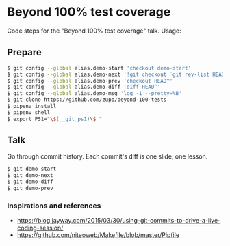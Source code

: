 # Beyond 100% test coverage

Code steps for the "Beyond 100% test coverage" talk. Usage:

## Prepare

```bash
$ git config --global alias.demo-start 'checkout demo-start'
$ git config --global alias.demo-next '!git checkout `git rev-list HEAD..demo-end | tail -1`'
$ git config --global alias.demo-prev 'checkout HEAD^'
$ git config --global alias.demo-diff 'diff HEAD^'
$ git config --global alias.demo-msg 'log -1 --pretty=%B'
$ git clone https://github.com/zupo/beyond-100-tests
$ pipenv install
$ pipenv shell
$ export PS1="\$(__git_ps1)\$ "
```

## Talk

Go through commit history. Each commit's diff is one slide, one lesson.  

```bash
$ git demo-start
$ git demo-next
$ git demo-diff
$ git demo-prev
```

### Inspirations and references

* https://blog.jayway.com/2015/03/30/using-git-commits-to-drive-a-live-coding-session/
* https://github.com/niteoweb/Makefile/blob/master/Pipfile
